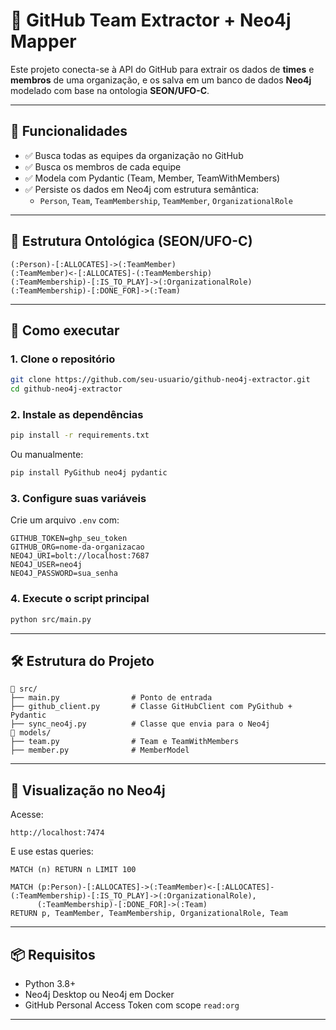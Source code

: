# 🔗 GitHub Team Extractor + Neo4j Mapper

Este projeto conecta-se à API do GitHub para extrair os dados de **times** e **membros** de uma organização, e os salva em um banco de dados **Neo4j** modelado com base na ontologia **SEON/UFO-C**.

---

## 📌 Funcionalidades

- ✅ Busca todas as equipes da organização no GitHub
- ✅ Busca os membros de cada equipe
- ✅ Modela com Pydantic (Team, Member, TeamWithMembers)
- ✅ Persiste os dados em Neo4j com estrutura semântica:
  - `Person`, `Team`, `TeamMembership`, `TeamMember`, `OrganizationalRole`


---

## 🧱 Estrutura Ontológica (SEON/UFO-C)

```plaintext
(:Person)-[:ALLOCATES]->(:TeamMember)
(:TeamMember)<-[:ALLOCATES]-(:TeamMembership)
(:TeamMembership)-[:IS_TO_PLAY]->(:OrganizationalRole)
(:TeamMembership)-[:DONE_FOR]->(:Team)
```

---

## 🚀 Como executar

### 1. Clone o repositório

```bash
git clone https://github.com/seu-usuario/github-neo4j-extractor.git
cd github-neo4j-extractor
```

### 2. Instale as dependências

```bash
pip install -r requirements.txt
```

Ou manualmente:

```bash
pip install PyGithub neo4j pydantic
```

### 3. Configure suas variáveis

Crie um arquivo `.env` com:

```
GITHUB_TOKEN=ghp_seu_token
GITHUB_ORG=nome-da-organizacao
NEO4J_URI=bolt://localhost:7687
NEO4J_USER=neo4j
NEO4J_PASSWORD=sua_senha
```

### 4. Execute o script principal

```bash
python src/main.py
```

---

## 🛠 Estrutura do Projeto

```
📁 src/
├── main.py                # Ponto de entrada
├── github_client.py       # Classe GitHubClient com PyGithub + Pydantic
├── sync_neo4j.py          # Classe que envia para o Neo4j
📁 models/
├── team.py                # Team e TeamWithMembers
├── member.py              # MemberModel
```

---

## 🔎 Visualização no Neo4j

Acesse:

```
http://localhost:7474
```

E use estas queries:

```cypher
MATCH (n) RETURN n LIMIT 100
```

```cypher
MATCH (p:Person)-[:ALLOCATES]->(:TeamMember)<-[:ALLOCATES]-(:TeamMembership)-[:IS_TO_PLAY]->(:OrganizationalRole),
      (:TeamMembership)-[:DONE_FOR]->(:Team)
RETURN p, TeamMember, TeamMembership, OrganizationalRole, Team
```

---

## 📦 Requisitos

- Python 3.8+
- Neo4j Desktop ou Neo4j em Docker
- GitHub Personal Access Token com scope `read:org`

---

